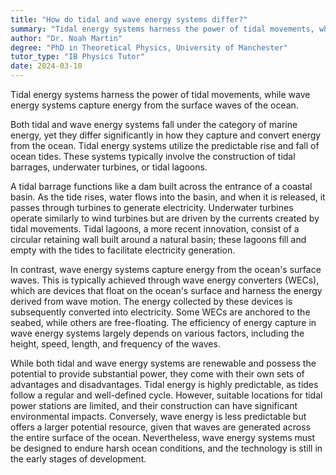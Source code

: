```yaml
---
title: "How do tidal and wave energy systems differ?"
summary: "Tidal energy systems harness the power of tidal movements, while wave energy systems utilise the energy from ocean surface waves."
author: "Dr. Noah Martin"
degree: "PhD in Theoretical Physics, University of Manchester"
tutor_type: "IB Physics Tutor"
date: 2024-03-10
---
```


Tidal energy systems harness the power of tidal movements, while wave energy systems capture energy from the surface waves of the ocean.

Both tidal and wave energy systems fall under the category of marine energy, yet they differ significantly in how they capture and convert energy from the ocean. Tidal energy systems utilize the predictable rise and fall of ocean tides. These systems typically involve the construction of tidal barrages, underwater turbines, or tidal lagoons. 

A tidal barrage functions like a dam built across the entrance of a coastal basin. As the tide rises, water flows into the basin, and when it is released, it passes through turbines to generate electricity. Underwater turbines operate similarly to wind turbines but are driven by the currents created by tidal movements. Tidal lagoons, a more recent innovation, consist of a circular retaining wall built around a natural basin; these lagoons fill and empty with the tides to facilitate electricity generation.

In contrast, wave energy systems capture energy from the ocean's surface waves. This is typically achieved through wave energy converters (WECs), which are devices that float on the ocean's surface and harness the energy derived from wave motion. The energy collected by these devices is subsequently converted into electricity. Some WECs are anchored to the seabed, while others are free-floating. The efficiency of energy capture in wave energy systems largely depends on various factors, including the height, speed, length, and frequency of the waves.

While both tidal and wave energy systems are renewable and possess the potential to provide substantial power, they come with their own sets of advantages and disadvantages. Tidal energy is highly predictable, as tides follow a regular and well-defined cycle. However, suitable locations for tidal power stations are limited, and their construction can have significant environmental impacts. Conversely, wave energy is less predictable but offers a larger potential resource, given that waves are generated across the entire surface of the ocean. Nevertheless, wave energy systems must be designed to endure harsh ocean conditions, and the technology is still in the early stages of development.
    